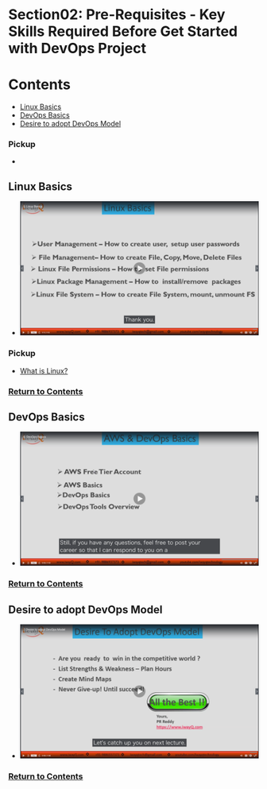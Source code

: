 # Section02: Pre-Requisites - Key Skills Required Before Get Started with DevOps Project

<a id = "contents">

# Contents
* [Linux Basics](#linux)
* [DevOps Basics](#devops)
* [Desire to adopt DevOps Model](#model)

### Pickup
* 


<a id = "linux">

## Linux Basics
* ![Image](../src/images/Section02/init001.png)

### Pickup
* [What is Linux?](https://www.iwayq.com/video/webseries/it-software/operating-system/linux-administrator-course)

### [Return to Contents](#contents)


<a id = "devops">

## DevOps Basics
* ![Image](../src/images/Section02/devops001.png)

### [Return to Contents](#contents)


<a id = "model">

## Desire to adopt DevOps Model
* ![Image](../src/images/Section02/model001.png)

### [Return to Contents](#contents)
